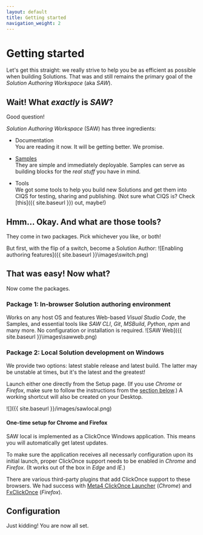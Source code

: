 ```yaml
---
layout: default
title: Getting started
navigation_weight: 2
---
```

# Getting started

Let's get this straight: we really strive to help you be as efficient as possible when building Solutions. That was and still remains the primary goal of the *Solution Authoring Workspace* (aka *SAW*).

## Wait! What *exactly* is *SAW*?

Good question!

*Solution Authoring Workspace* (SAW) has three ingredients:

- Documentation
  <br>You are reading it now. It will be getting better. We promise.
  
- [Samples](https://github.com/Azure/Azure-CortanaIntelligence-SolutionAuthoringWorkspace/tree/master/Samples)
  <br>They are simple and immediately deployable. Samples can serve as building blocks for the *real stuff* you have in mind.
  
- Tools
  <br>We got some tools to help you build new Solutions and get them into CIQS for testing, sharing and publishing. (Not sure what CIQS is? Check [this]({{ site.baseurl }}) out, maybe!)
  
## Hmm... Okay. And what are those tools?

They come in two packages. Pick whichever you like, or both!

But first, with the flip of a switch, become a Solution Author:
![Enabling authoring features]({{ site.baseurl }}\images\switch.png)

## That was easy! Now what?

Now come the packages.

### Package 1: In-browser Solution authoring environment

Works on any host OS and features Web-based *Visual Studio Code*, the Samples, and essential tools like *SAW CLI*, *Git*, *MSBuild*, *Python*, *npm* and many more. No configuration or installation is required.
![SAW Web]({{ site.baseurl }}\images\sawweb.png)

### Package 2: Local Solution development on Windows

We provide two options: latest stable release and latest build. The latter may be unstable at times, but it's the latest and the greatest!

Launch either one directly from the Setup page. (If you use *Chrome* or *Firefox*, make sure to follow the instructions from the [section below](#one-time-setup-for-chrome-and-firefox).) A working shortcut will also be created on your Desktop.

![]({{ site.baseurl }}/images/sawlocal.png)

#### One-time setup for Chrome and Firefox

SAW local is implemented as a ClickOnce Windows application. This means you will automatically get latest updates.

To make sure the application receives all necessarly configuration upon its initial launch, proper ClickOnce support needs to be enabled in *Chrome* and *Firefox*. (It works out of the box in *Edge* and *IE*.)

There are various third-party plugins that add ClickOnce support to these browsers. We had success with [Meta4 ClickOnce Launcher](https://chrome.google.com/webstore/detail/meta4-clickonce-launcher/jkncabbipkgbconhaajbapbhokpbgkdc) (*Chrome*) and [FxClickOnce](https://addons.mozilla.org/en-US/firefox/addon/fxclickonce/) (*Firefox*).

## Configuration

Just kidding! You are now all set.

